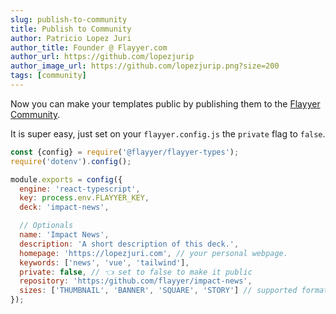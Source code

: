 ```yaml
---
slug: publish-to-community
title: Publish to Community
author: Patricio Lopez Juri
author_title: Founder @ Flayyer.com
author_url: https://github.com/lopezjurip
author_image_url: https://github.com/lopezjurip.png?size=200
tags: [community]
---
```


Now you can make your templates public by publishing them to the [Flayyer Community](https://flayyer.com/community).

It is super easy, just set on your `flayyer.config.js` the `private` flag to `false`.

```js title=flayyer.config.js {14}
const {config} = require('@flayyer/flayyer-types');
require('dotenv').config();

module.exports = config({
  engine: 'react-typescript',
  key: process.env.FLAYYER_KEY,
  deck: 'impact-news',

  // Optionals
  name: 'Impact News',
  description: 'A short description of this deck.',
  homepage: 'https://lopezjuri.com', // your personal webpage.
  keywords: ['news', 'vue', 'tailwind'],
  private: false, // 👈 set to false to make it public
  repository: 'https:/github.com/flayyer/impact-news',
  sizes: ['THUMBNAIL', 'BANNER', 'SQUARE', 'STORY'] // supported formats
});
```

